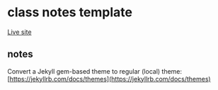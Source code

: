 # class notes template

[Live site](https://dkessner.github.io/class_notes/)


## notes

Convert a Jekyll gem-based theme to regular (local) theme:
[https://jekyllrb.com/docs/themes](https://jekyllrb.com/docs/themes)



